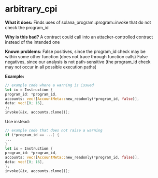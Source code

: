 # arbitrary_cpi

**What it does:**
Finds uses of solana_program::program::invoke that do not check the program_id

**Why is this bad?**
A contract could call into an attacker-controlled contract instead of the intended one

**Known problems:**
False positives, since the program_id check may be within some other function (does not
trace through function calls)
False negatives, since our analysis is not path-sensitive (the program_id check may not
occur in all possible execution paths)

**Example:**

```rust
// example code where a warning is issued
let ix = Instruction {
program_id: *program_id,
accounts: vec![AccountMeta::new_readonly(*program_id, false)],
data: vec![0; 16],
};
invoke(&ix, accounts.clone());

```

Use instead:

```rust
// example code that does not raise a warning
if (*program_id == ...) {
...
}
let ix = Instruction {
program_id: *program_id,
accounts: vec![AccountMeta::new_readonly(*program_id, false)],
data: vec![0; 16],
};
invoke(&ix, accounts.clone());
```
